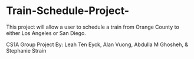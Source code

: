 # Train-Schedule-Project-

This project will allow a user to schedule a train from Orange County to either Los Angeles or San Diego. 

CS1A Group Project 
By: Leah Ten Eyck, Alan Vuong, Abdulla M Ghosheh, & Stephanie Strain

